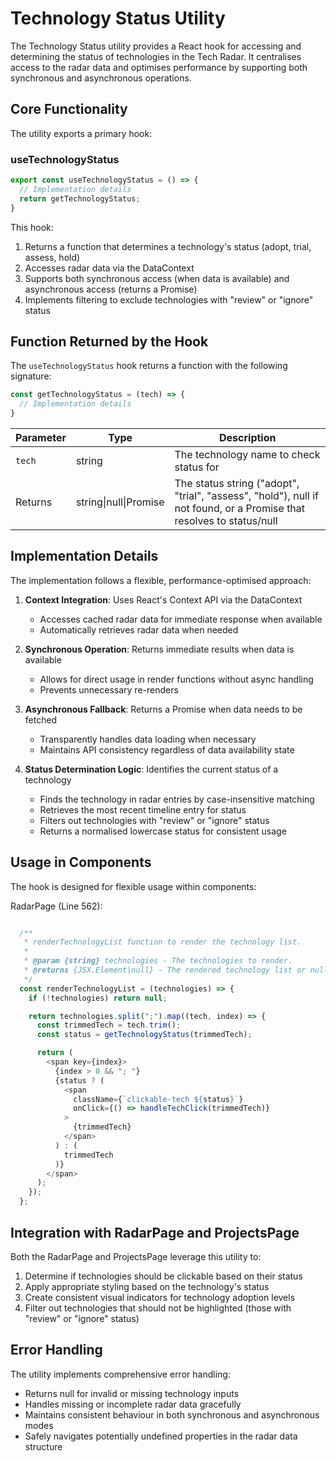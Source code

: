 # Technology Status Utility

The Technology Status utility provides a React hook for accessing and determining the status of technologies in the Tech Radar. It centralises access to the radar data and optimises performance by supporting both synchronous and asynchronous operations.

## Core Functionality

The utility exports a primary hook:

### useTechnologyStatus

```javascript
export const useTechnologyStatus = () => {
  // Implementation details
  return getTechnologyStatus;
}
```

This hook:

1. Returns a function that determines a technology's status (adopt, trial, assess, hold)
2. Accesses radar data via the DataContext
3. Supports both synchronous access (when data is available) and asynchronous access (returns a Promise)
4. Implements filtering to exclude technologies with "review" or "ignore" status

## Function Returned by the Hook

The `useTechnologyStatus` hook returns a function with the following signature:

```javascript
const getTechnologyStatus = (tech) => {
  // Implementation details
}
```

| Parameter | Type | Description |
|-----------|------|-------------|
| `tech` | string | The technology name to check status for |
| Returns | string\|null\|Promise | The status string ("adopt", "trial", "assess", "hold"), null if not found, or a Promise that resolves to status/null |

## Implementation Details

The implementation follows a flexible, performance-optimised approach:

1. **Context Integration**: Uses React's Context API via the DataContext

    - Accesses cached radar data for immediate response when available
    - Automatically retrieves radar data when needed

2. **Synchronous Operation**: Returns immediate results when data is available

    - Allows for direct usage in render functions without async handling
    - Prevents unnecessary re-renders

3. **Asynchronous Fallback**: Returns a Promise when data needs to be fetched

    - Transparently handles data loading when necessary
    - Maintains API consistency regardless of data availability state

4. **Status Determination Logic**: Identifies the current status of a technology

    - Finds the technology in radar entries by case-insensitive matching
    - Retrieves the most recent timeline entry for status
    - Filters out technologies with "review" or "ignore" status 
    - Returns a normalised lowercase status for consistent usage

## Usage in Components

The hook is designed for flexible usage within components:

RadarPage (Line 562):
```javascript

  /**
   * renderTechnologyList function to render the technology list.
   *
   * @param {string} technologies - The technologies to render.
   * @returns {JSX.Element|null} - The rendered technology list or null if not found.
   */
  const renderTechnologyList = (technologies) => {
    if (!technologies) return null;

    return technologies.split(";").map((tech, index) => {
      const trimmedTech = tech.trim();
      const status = getTechnologyStatus(trimmedTech);

      return (
        <span key={index}>
          {index > 0 && "; "}
          {status ? (
            <span
              className={`clickable-tech ${status}`}
              onClick={() => handleTechClick(trimmedTech)}
            >
              {trimmedTech}
            </span>
          ) : (
            trimmedTech
          )}
        </span>
      );
    });
  };
```

## Integration with RadarPage and ProjectsPage

Both the RadarPage and ProjectsPage leverage this utility to:

1. Determine if technologies should be clickable based on their status
2. Apply appropriate styling based on the technology's status
3. Create consistent visual indicators for technology adoption levels
4. Filter out technologies that should not be highlighted (those with "review" or "ignore" status)

## Error Handling

The utility implements comprehensive error handling:

- Returns null for invalid or missing technology inputs
- Handles missing or incomplete radar data gracefully
- Maintains consistent behaviour in both synchronous and asynchronous modes
- Safely navigates potentially undefined properties in the radar data structure
